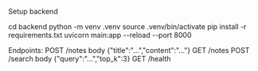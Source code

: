 Setup backend

cd backend
python -m venv .venv
source .venv/bin/activate
pip install -r requirements.txt
uvicorn main:app --reload --port 8000

Endpoints:
POST /notes body {"title":"...","content":"..."}
GET /notes
POST /search body {"query":"...","top_k":3}
GET /health
